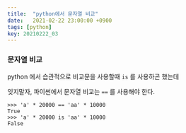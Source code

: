 ```yaml
---
title:  "python에서 문자열 비교"
date:   2021-02-22 23:00:00 +0900
tags: [python]
key: 20210222_03
---
```


### 문자열 비교

python 에서 습관적으로 비교문을 사용할때 `is` 를 사용하곤 했는데

잊지말자, 파이썬에서 문자열 비교는 `==` 를 사용해야 한다.

```
>>> 'a' * 20000 == 'aa' * 10000
True
>>> 'a' * 20000 is 'aa' * 10000
False
```
